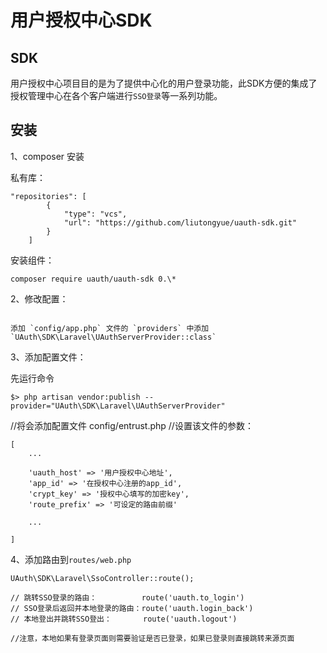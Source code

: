# 用户授权中心SDK

## SDK

用户授权中心项目目的是为了提供中心化的用户登录功能，此SDK方便的集成了授权管理中心在各个客户端进行`SSO登录`等一系列功能。

## 安装

1、composer 安装

私有库：

```
"repositories": [
        {
            "type": "vcs",
            "url": "https://github.com/liutongyue/uauth-sdk.git"
        }
    ]
```

安装组件：

```
composer require uauth/uauth-sdk 0.\*
```

2、修改配置：
```

添加 `config/app.php` 文件的 `providers` 中添加 `UAuth\SDK\Laravel\UAuthServerProvider::class`
```

3、添加配置文件：

先运行命令
```
$> php artisan vendor:publish --provider="UAuth\SDK\Laravel\UAuthServerProvider"

```

//将会添加配置文件 config/entrust.php
//设置该文件的参数：

```
[
    ...
    
    'uauth_host' => '用户授权中心地址',
    'app_id' => '在授权中心注册的app_id',
    'crypt_key' => '授权中心填写的加密key',
    'route_prefix' => '可设定的路由前缀'
    
    ...

]
```

4、添加路由到`routes/web.php`

```
UAuth\SDK\Laravel\SsoController::route();

// 跳转SSO登录的路由：          route('uauth.to_login')
// SSO登录后返回并本地登录的路由：route('uauth.login_back')
// 本地登出并跳转SSO登出：       route('uauth.logout')

//注意，本地如果有登录页面则需要验证是否已登录，如果已登录则直接跳转来源页面

```

